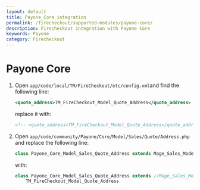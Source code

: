 ```yaml
---
layout: default
title: Payone_Core integration
permalink: /firecheckout/supported-modules/payone-core/
description: Firecheckout integration with Payone Core
keywords: Payone
category: Firecheckout
---
```


# Payone Core

 1. Open `app/code/local/TM/FireCheckout/etc/config.xml`and find the following line:

    ```xml
    <quote_address>TM_FireCheckout_Model_Quote_Address</quote_address> <!-- Fix for paypal express. Call for validate method overriden -->
    ```

    replace it with:

    ```xml
    <!-- <quote_address>TM_FireCheckout_Model_Quote_Address</quote_address> --> <!-- Fix for paypal express. Call for validate method overriden -->
    ```

 2. Open `app/code/community/Payone/Core/Model/Sales/Quote/Address.php` and replace the following line:

    ```php
    class Payone_Core_Model_Sales_Quote_Address extends Mage_Sales_Model_Quote_Address
    ```

    with:

    ```php
    class Payone_Core_Model_Sales_Quote_Address extends //Mage_Sales_Model_Quote_Address
        TM_FireCheckout_Model_Quote_Address
    ```